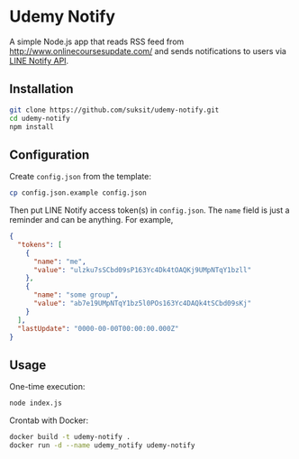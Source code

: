 # Udemy Notify

A simple Node.js app that reads RSS feed from http://www.onlinecoursesupdate.com/ and sends notifications to users via [LINE Notify API](https://notify-bot.line.me/doc/en/).

## Installation
```bash
git clone https://github.com/suksit/udemy-notify.git
cd udemy-notify
npm install
```

## Configuration
Create ```config.json``` from the template:
```bash
cp config.json.example config.json
```
Then put LINE Notify access token(s) in ```config.json```. The ```name``` field is just a reminder and can be anything. For example,

```json
{
  "tokens": [
    {
      "name": "me",
      "value": "ulzku7sSCbd09sP163Yc4Dk4tOAQKj9UMpNTqY1bzll"
    },
    {
      "name": "some group",
      "value": "ab7e19UMpNTqY1bz5l0POs163Yc4DAQk4tSCbd09sKj"
    }
  ],
  "lastUpdate": "0000-00-00T00:00:00.000Z"
}
```

## Usage
One-time execution:
```bash
node index.js
```
Crontab with Docker:
```bash
docker build -t udemy-notify .
docker run -d --name udemy_notify udemy-notify
